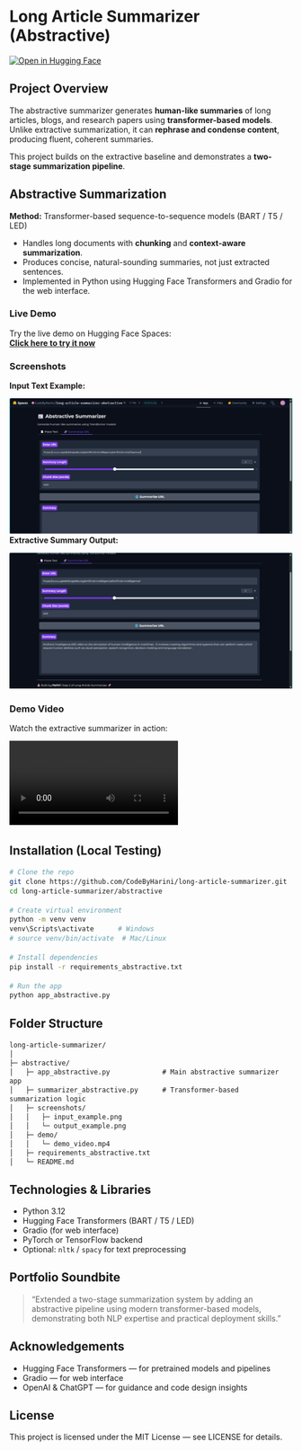 # Long Article Summarizer (Abstractive)
[![Open in Hugging Face](https://img.shields.io/badge/Hugging%20Face-Try%20Demo-blue)](https://huggingface.co/spaces/CodeByHarini/long-article-summarizer-abstractive)

## Project Overview

The abstractive summarizer generates **human-like summaries** of long articles, blogs, and research papers using **transformer-based models**. Unlike extractive summarization, it can **rephrase and condense content**, producing fluent, coherent summaries.

This project builds on the extractive baseline and demonstrates a **two-stage summarization pipeline**.

## Abstractive Summarization

**Method:** Transformer-based sequence-to-sequence models (BART / T5 / LED)

* Handles long documents with **chunking** and **context-aware summarization**.
* Produces concise, natural-sounding summaries, not just extracted sentences.
* Implemented in Python using Hugging Face Transformers and Gradio for the web interface.

### **Live Demo**

Try the live demo on Hugging Face Spaces:  
[**Click here to try it now**](https://huggingface.co/spaces/CodeByHarini/long-article-summarizer-abstractive)


### **Screenshots**

**Input Text Example:**

![Input Screenshot](https://github.com/CodeByHarini/long-article-summarizer/blob/main/abstractive/Input%20Abstractive.jpg)
**Extractive Summary Output:**

![Output Screenshot](https://github.com/CodeByHarini/long-article-summarizer/blob/main/abstractive/Output%20Abstractive.jpg)

### **Demo Video**

Watch the extractive summarizer in action:

![Demo Video](https://github.com/CodeByHarini/long-article-summarizer/blob/main/abstractive/Demo%20Video%20Abstractive.mp4)



## Installation (Local Testing)

```bash
# Clone the repo
git clone https://github.com/CodeByHarini/long-article-summarizer.git
cd long-article-summarizer/abstractive

# Create virtual environment
python -m venv venv
venv\Scripts\activate      # Windows
# source venv/bin/activate  # Mac/Linux

# Install dependencies
pip install -r requirements_abstractive.txt

# Run the app
python app_abstractive.py
```

## Folder Structure

```
long-article-summarizer/
│
├─ abstractive/
│   ├─ app_abstractive.py             # Main abstractive summarizer app
│   ├─ summarizer_abstractive.py      # Transformer-based summarization logic
│   ├─ screenshots/
│   │   ├─ input_example.png
│   │   └─ output_example.png
│   ├─ demo/
│   │   └─ demo_video.mp4
│   ├─ requirements_abstractive.txt
│   └─ README.md
```

## Technologies & Libraries

* Python 3.12
* Hugging Face Transformers (BART / T5 / LED)
* Gradio (for web interface)
* PyTorch or TensorFlow backend
* Optional: `nltk` / `spacy` for text preprocessing

## Portfolio Soundbite

> “Extended a two-stage summarization system by adding an abstractive pipeline using modern transformer-based models, demonstrating both NLP expertise and practical deployment skills.”

## Acknowledgements

* Hugging Face Transformers — for pretrained models and pipelines
* Gradio — for web interface
* OpenAI & ChatGPT — for guidance and code design insights

## License

This project is licensed under the MIT License — see LICENSE for details.

